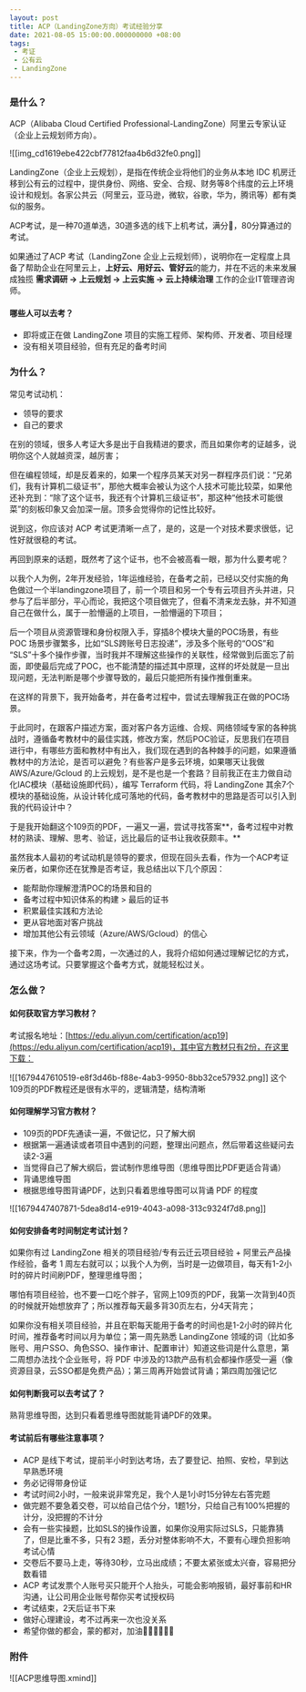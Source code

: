 ```yaml
---
layout: post
title: ACP（LandingZone方向）考试经验分享
date: 2021-08-05 15:00:00.000000000 +08:00
tags: 
 - 考证
 - 公有云
 - LandingZone
---
```


### 是什么？

ACP（Alibaba Cloud Certified Professional-LandingZone）阿里云专家认证（企业上云规划师方向）。

![[img_cd1619ebe422cbf77812faa4b6d32fe0.png]]

LandingZone（企业上云规划），是指在传统企业将他们的业务从本地 IDC 机房迁移到公有云的过程中，提供身份、网络、安全、合规、财务等8个纬度的云上环境设计和规划。各家公共云（阿里云，亚马逊，微软，谷歌，华为，腾讯等）都有类似的服务。

ACP考试，是一种70道单选，30道多选的线下上机考试，满分💯，80分算通过的考试。

如果通过了ACP 考试（LandingZone 企业上云规划师），说明你在一定程度上具备了帮助企业在阿里云上，**上好云、用好云、管好云**的能力，并在不远的未来发展成独揽 **需求调研 -> 上云规划 -> 上云实施 -> 云上持续治理** 工作的企业IT管理咨询师。

#### 哪些人可以去考？

-   即将或正在做 LandingZone 项目的实施工程师、架构师、开发者、项目经理
-   没有相关项目经验，但有充足的备考时间

### 为什么？

常见考试动机：

-   领导的要求
-   自己的要求

在别的领域，很多人考证大多是出于自我精进的要求，而且如果你考的证越多，说明你这个人就越资深，越厉害；

但在编程领域，却是反着来的，如果一个程序员某天对另一群程序员们说：“兄弟们，我有计算机二级证书”，那他大概率会被认为这个人技术可能比较菜，如果他还补充到：“除了这个证书，我还有个计算机三级证书”，那这种“他技术可能很菜”的刻板印象又会加深一层。顶多会觉得你的记性比较好。

说到这，你应该对 ACP 考试更清晰一点了，是的，这是一个对技术要求很低，记性好就很稳的考试。

再回到原来的话题，既然考了这个证书，也不会被高看一眼，那为什么要考呢？

以我个人为例，2年开发经验，1年运维经验，在备考之前，已经以交付实施的角色做过一个半landingzone项目了，前一个项目和另一个专有云项目齐头并进，只参与了后半部分，平心而论，我把这个项目做完了，但看不清来龙去脉，并不知道自己在做什么，属于一脸懵逼的上项目，一脸懵逼的下项目；

后一个项目从资源管理和身份权限入手，穿插8个模块大量的POC场景，有些 POC 场景步骤繁多，比如“SLS跨账号日志投递”，涉及多个账号的“OOS”和 “SLS”十多个操作步骤，当时我并不理解这些操作的关联性，经常做到后面忘了前面，即使最后完成了POC，也不能清楚的描述其中原理，这样的坏处就是一旦出现问题，无法判断是哪个步骤导致的，最后只能把所有操作推倒重来。

在这样的背景下，我开始备考，并在备考过程中，尝试去理解我正在做的POC场景。

于此同时，在跟客户描述方案，面对客户各方运维、合规、网络领域专家的各种挑战时，遵循备考教材中的最佳实践，修改方案，然后POC验证，反思我们在项目进行中，有哪些方面和教材中有出入，我们现在遇到的各种棘手的问题，如果遵循教材中的方法论，是否可以避免？有些客户是多云环境，如果哪天让我做AWS/Azure/Gcloud 的上云规划，是不是也是一个套路？目前我正在主力做自动化IAC模块（基础设施即代码），编写 Terraform 代码，将 LandingZone 其余7个模块的基础设施，从设计转化成可落地的代码，备考教材中的思路是否可以引入到我的代码设计中？

于是我开始翻这个109页的PDF，一遍又一遍，尝试寻找答案**，备考过程中对教材的熟读、理解、思考、验证，远比最后的证书让我收获颇丰。**

虽然我本人最初的考试动机是领导的要求，但现在回头去看，作为一个ACP考证亲历者，如果你还在犹豫是否考证，我总结出以下几个原因：

-   能帮助你理解澄清POC的场景和目的
-   备考过程中知识体系的构建 > 最后的证书
-   积累最佳实践和方法论
-   更从容地面对客户挑战
-   增加其他公有云领域（Azure/AWS/Gcloud）的信心

接下来，作为一个备考2周，一次通过的人，我将介绍如何通过理解记忆的方式，通过这场考试。只要掌握这个备考方式，就能轻松过关。

### 怎么做？

#### 如何获取官方学习教材？

考试报名地址：[https://edu.aliyun.com/certification/acp19](https://edu.aliyun.com/certification/acp19)，其中官方教材只有2份，在这里下载：

![[1679447610519-e8f3d46b-f88e-4ab3-9950-8bb32ce57932.png]]
这个109页的PDF教程还是很有水平的，逻辑清楚，结构清晰

#### 如何理解学习官方教材？

-   109页的PDF先通读一遍，不做记忆，只了解大纲
-   根据第一遍通读或者项目中遇到的问题，整理出问题点，然后带着这些疑问去读2-3遍
-   当觉得自己了解大纲后，尝试制作思维导图（思维导图比PDF更适合背诵）
-   背诵思维导图
-   根据思维导图背诵PDF，达到只看着思维导图可以背诵 PDF 的程度

![[1679447407871-5dea8d14-e919-4043-a098-313c9324f7d8.png]]

#### 如何安排备考时间制定考试计划？

如果你有过 LandingZone 相关的项目经验/专有云迁云项目经验 + 阿里云产品操作经验，备考 1 周左右就可以；以我个人为例，当时是一边做项目，每天有1-2小时的碎片时间刷PDF，整理思维导图；

哪怕有项目经验，也不要一口吃个胖子，官网上109页的PDF，我第一次背到40页的时候就开始想放弃了；所以推荐每天最多背30页左右，分4天背完；

如果你没有相关项目经验，并且在职每天能用于备考的时间也是1-2小时的碎片化时间，推荐备考时间以月为单位；第一周先熟悉 LandingZone 领域的词（比如多账号、用户SSO、角色SSO、操作审计、配置审计）知道这些词是什么意思，第二周想办法找个企业账号，将 PDF 中涉及的13款产品有机会都操作感受一遍（像资源目录，云SSO都是免费产品）；第三周再开始尝试背诵；第四周加强记忆

#### 如何判断我可以去考试了？

熟背思维导图，达到只看着思维导图就能背诵PDF的效果。

#### 考试前后有哪些注意事项？

-   ACP 是线下考试，提前半小时到达考场，去了要登记、拍照、安检，早到达早熟悉环境
-   务必记得带身份证
-   考试时间2小时，一般来说非常充足，我个人是1小时15分钟左右答完题
-   做完题不要急着交卷，可以给自己估个分，1题1分，只给自己有100%把握的计分，没把握的不计分
-   会有一些实操题，比如SLS的操作设置，如果你没用实际过SLS，只能靠猜了，但是比重不多，只有2 3题，丢分对整体影响不大，不要有心理负担影响考试心情
-   交卷后不要马上走，等待30秒，立马出成绩；不要太紧张或太兴奋，容易把分数看错
-   ACP 考试发票个人账号买只能开个人抬头，可能会影响报销，最好事前和HR沟通，让公司用企业账号帮你买考试授权码
-   考试结束，2天后证书下来
-   做好心理建设，考不过再来一次也没关系
-   希望你做的都会，蒙的都对，加油💪🏻💪🏻💪🏻

### 附件

![[ACP思维导图.xmind]]

